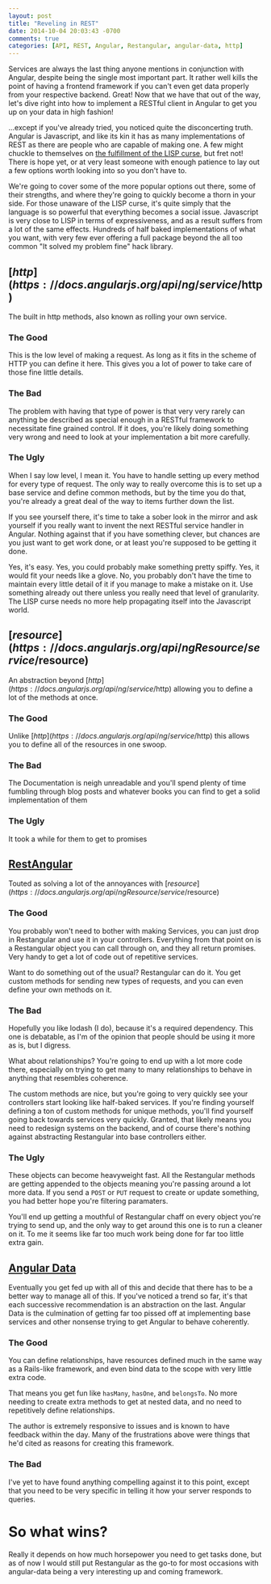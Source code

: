 ```yaml
---
layout: post
title: "Reveling in REST"
date: 2014-10-04 20:03:43 -0700
comments: true
categories: [API, REST, Angular, Restangular, angular-data, http]
---
```


Services are always the last thing anyone mentions in conjunction with Angular, despite being the single most important part. It rather well kills the point of having a frontend framework if you can't even get data properly from your respective backend. Great! Now that we have that out of the way, let's dive right into how to implement a RESTful client in Angular to get you up on your data in high fashion!

...except if you've already tried, you noticed quite the disconcerting truth. Angular is Javascript, and like its kin it has as many implementations of REST as there are people who are capable of making one. A few might chuckle to themselves on [the fulfillment of the LISP curse](http://www.winestockwebdesign.com/Essays/Lisp_Curse.html), but fret not! There is hope yet, or at very least someone with enough patience to lay out a few options worth looking into so you don't have to.

<!-- more -->

We're going to cover some of the more popular options out there, some of their strengths, and where they're going to quickly become a thorn in your side. For those unaware of the LISP curse, it's quite simply that the language is so powerful that everything becomes a social issue. Javascript is very close to LISP in terms of expressiveness, and as a result suffers from a lot of the same effects. Hundreds of half baked implementations of what you want, with very few ever offering a full package beyond the all too common "It solved my problem fine" hack library.

## [$http](https://docs.angularjs.org/api/ng/service/$http)

The built in http methods, also known as rolling your own service.

### The Good

This is the low level of making a request. As long as it fits in the scheme of HTTP you can define it here. This gives you a lot of power to take care of those fine little details.

### The Bad

The problem with having that type of power is that very very rarely can anything be described as special enough in a RESTful framework to necessitate fine grained control. If it does, you're likely doing something very wrong and need to look at your implementation a bit more carefully.

### The Ugly

When I say low level, I mean it. You have to handle setting up every method for every type of request. The only way to really overcome this is to set up a base service and define common methods, but by the time you do that, you're already a great deal of the way to items further down the list.

If you see yourself there, it's time to take a sober look in the mirror and ask yourself if you really want to invent the next RESTful service handler in Angular. Nothing against that if you have something clever, but chances are you just want to get work done, or at least you're supposed to be getting it done.

Yes, it's easy. Yes, you could probably make something pretty spiffy. Yes, it would fit your needs like a glove. No, you probably don't have the time to maintain every little detail of it if you manage to make a mistake on it. Use something already out there unless you really need that level of granularity. The LISP curse needs no more help propagating itself into the Javascript world.

## [$resource](https://docs.angularjs.org/api/ngResource/service/$resource)

An abstraction beyond [$http](https://docs.angularjs.org/api/ng/service/$http) allowing you to define a lot of the methods at once.

### The Good

Unlike [$http](https://docs.angularjs.org/api/ng/service/$http) this allows you to define all of the resources in one swoop.

### The Bad

The Documentation is neigh unreadable and you'll spend plenty of time fumbling through blog posts and whatever books you can find to get a solid implementation of them

### The Ugly

It took a while for them to get to promises

## [RestAngular](https://github.com/mgonto/restangular)

Touted as solving a lot of the annoyances with [$resource](https://docs.angularjs.org/api/ngResource/service/$resource)

### The Good

You probably won't need to bother with making Services, you can just drop in Restangular and use it in your controllers. Everything from that point on is a Restangular object you can call through on, and they all return promises. Very handy to get a lot of code out of repetitive services.

Want to do something out of the usual? Restangular can do it. You get custom methods for sending new types of requests, and you can even define your own methods on it.

### The Bad

Hopefully you like lodash (I do), because it's a required dependency. This one is debatable, as I'm of the opinion that people should be using it more as is, but I digress.

What about relationships? You're going to end up with a lot more code there, especially on trying to get many to many relationships to behave in anything that resembles coherence.

The custom methods are nice, but you're going to very quickly see your controllers start looking like half-baked services. If you're finding yourself defining a ton of custom methods for unique methods, you'll find yourself going back towards services very quickly. Granted, that likely means you need to redesign systems on the backend, and of course there's nothing against abstracting Restangular into base controllers either.

### The Ugly

These objects can become heavyweight fast. All the Restangular methods are getting appended to the objects meaning you're passing around a lot more data. If you send a ``POST`` or ``PUT`` request to create or update something, you had better hope you're filtering paramaters.

You'll end up getting a mouthful of Restangular chaff on every object you're trying to send up, and the only way to get around this one is to run a cleaner on it. To me it seems like far too much work being done for far too little extra gain.

## [Angular Data](https://github.com/jmdobry/angular-data)

Eventually you get fed up with all of this and decide that there has to be a better way to manage all of this. If you've noticed a trend so far, it's that each successive recommendation is an abstraction on the last. Angular Data is the culmination of getting far too pissed off at implementing base services and other nonsense trying to get Angular to behave coherently.

### The Good

You can define relationships, have resources defined much in the same way as a Rails-like framework, and even bind data to the scope with very little extra code.

That means you get fun like ``hasMany``, ``hasOne``, and ``belongsTo``. No more needing to create extra methods to get at nested data, and no need to repetitively define relationships.

The author is extremely responsive to issues and is known to have feedback within the day. Many of the frustrations above were things that he'd cited as reasons for creating this framework.

### The Bad

I've yet to have found anything compelling against it to this point, except that you need to be very specific in telling it how your server responds to queries.

# So what wins?

Really it depends on how much horsepower you need to get tasks done, but as of now I would still put Restangular as the go-to for most occasions with angular-data being a very interesting up and coming framework.
